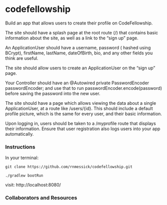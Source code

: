 # codefellowship

Build an app that allows users to create their profile on CodeFellowship.

The site should have a splash page at the root route (/) that contains basic information about the site, as well as a link to the “sign up” page.

An ApplicationUser should have a username, password ( hashed using BCrypt), firstName, lastName, dateOfBirth, bio, and any other fields you think are useful.

The site should allow users to create an ApplicationUser on the “sign up” page.

Your Controller should have an @Autowired private PasswordEncoder passwordEncoder; and use that to run passwordEncoder.encode(password) before saving the password into the new user.

The site should have a page which allows viewing the data about a single ApplicationUser, at a route like /users/{id}.
This should include a default profile picture, which is the same for every user, and their basic information.

Upon logging in, users should be taken to a /myprofile route that displays their information.
Ensure that user registration also logs users into your app automatically.

### Instructions

In your terminal:

`git clone https://github.com/rnmessick/codefellowship.git`

`./gradlew bootRun`

visit: http://localhost:8080/

### Collaborators and Resources
